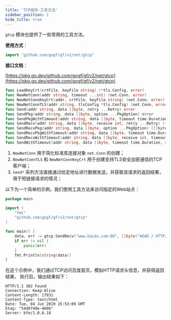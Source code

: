 ```yaml
---
title: 'TCP组件-工具方法'
sidebar_position: 1
hide_title: true
---
```


`gtcp` 模块也提供了一些常用的工具方法。

**使用方式**：

```go
import "github.com/gogf/gf/v2/net/gtcp"
```

**接口文档**：

[https://pkg.go.dev/github.com/gogf/gf/v2/net/gtcp](https://pkg.go.dev/github.com/gogf/gf/v2/net/gtcp)

```go
func LoadKeyCrt(crtFile, keyFile string) (*tls.Config, error)
func NewNetConn(addr string, timeout ...int) (net.Conn, error)
func NewNetConnKeyCrt(addr, crtFile, keyFile string) (net.Conn, error)
func NewNetConnTLS(addr string, tlsConfig *tls.Config) (net.Conn, error)
func Send(addr string, data []byte, retry ...Retry) error
func SendPkg(addr string, data []byte, option ...PkgOption) error
func SendPkgWithTimeout(addr string, data []byte, timeout time.Duration, option ...PkgOption) error
func SendRecv(addr string, data []byte, receive int, retry ...Retry) ([]byte, error)
func SendRecvPkg(addr string, data []byte, option ...PkgOption) ([]byte, error)
func SendRecvPkgWithTimeout(addr string, data []byte, timeout time.Duration, option ...PkgOption) ([]byte, error)
func SendRecvWithTimeout(addr string, data []byte, receive int, timeout time.Duration, retry ...Retry) ([]byte, error)
func SendWithTimeout(addr string, data []byte, timeout time.Duration, retry ...Retry) error
```

1. `NewNetConn` 用于简化标准库连接对象 `net.Conn` 的创建；
2. `NewNetConnTLS` 和 `NewNetConnKeyCrt` 用于创建支持TLS安全加密通信的TCP客户端；
3. `Send*` 系列方法直接通过给定地址进行数据发送，并获取该请求的返回结果，用于短链接请求的情况；

以下为一个简单的示例，我们使用工具方法来访问指定的Web站点：

```go
package main

import (
    "fmt"
    "github.com/gogf/gf/v2/net/gtcp"
)

func main() {
    data, err := gtcp.SendRecv("www.baidu.com:80", []byte("HEAD / HTTP/1.1\n\n"), -1)
    if err != nil {
        panic(err)
    }
    fmt.Println(string(data))
}
```

在这个示例中，我们通过TCP访问百度首页，模拟HTTP请求头信息，并获得返回结果。 执行后，输出结果如下：

```
HTTP/1.1 302 Found
Connection: Keep-Alive
Content-Length: 17931
Content-Type: text/html
Date: Tue, 04 Jun 2019 15:53:09 GMT
Etag: "54d9749e-460b"
Server: bfe/1.0.8.18
```